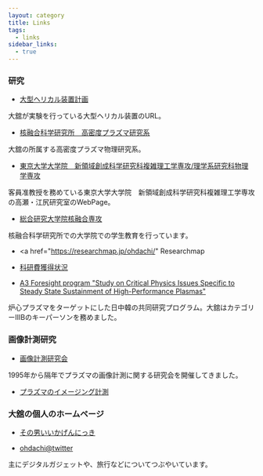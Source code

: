 ```yaml
---
layout: category
title: Links
tags: 
  - links
sidebar_links:
  - true
---
```

### 研究
* <a href="https://www.lhd.nifs.ac.jp/" target="_blank">大型ヘリカル装置計画</a>

大舘が実験を行っている大型ヘリカル装置のURL。

* <a href="http://www.nifs.ac.jp/rd/hdpprd/index.html"> 核融合科学研究所　高密度プラズマ研究系 </a>

大舘の所属する高密度プラズマ物理研究系。

* <a href="http://fusion.k.u-tokyo.ac.jp/">東京大学大学院　新領域創成科学研究科複雑理工学専攻/理学系研究科物理学専攻</A>

客員准教授を務めている東京大学大学院　新領域創成科学研究科複雑理工学専攻の高瀬・江尻研究室のWebPage。

* <a href="http://soken.nifs.ac.jp/wp/">総合研究大学院核融合専攻</A>

核融合科学研究所での大学院での学生教育を行っています。

* <a href="https://researchmap.jp/ohdachi/" Researchmap </A>

* <a href="https://nrid.nii.ac.jp/nrid/1000000270489/"> 科研費獲得状況 </A>

* <a href="http://a3foresight.nifs.ac.jp/"> A3 Foresight program "Study on Critical Physics Issues Specific to Steady State Sustainment of High-Performance Plasmas" </A>

炉心プラズマをターゲットにした日中韓の共同研究プログラム。大舘はカテゴリーIIIBのキーパーソンを務めました。

### 画像計測研究

* <a href="http://153.127.246.50/~ohdachi/gazo_keisoku/index.html" target="_blank">画像計測研究会</a>

1995年から隔年でプラズマの画像計測に関する研究会を開催してきました。

* <a href="http://incrbp.lhd.nifs.ac.jp/imaging.html" target="_blank">プラズマのイメージング計測</a>

### 大舘の個人のホームページ

* <a href="https://ohdachi.wordpress.com/" target="_blank">その男いいかげんにっき</a>

* <a href="https://twitter.com/ohdachi/" target="_blank">ohdachi@twitter</a>

主にデジタルガジェットや、旅行などについてつぶやいています。

